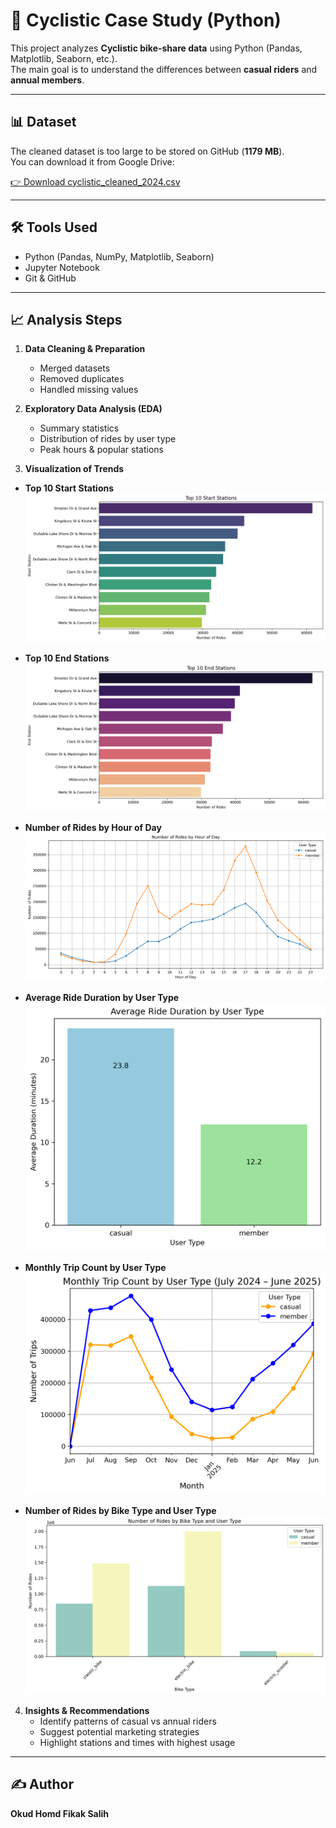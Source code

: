 # 🚴 Cyclistic Case Study (Python)

This project analyzes **Cyclistic bike-share data** using Python (Pandas, Matplotlib, Seaborn, etc.).  
The main goal is to understand the differences between **casual riders** and **annual members**.

---

## 📊 Dataset
The cleaned dataset is too large to be stored on GitHub (**1179 MB**).  
You can download it from Google Drive:  

[👉 Download cyclistic_cleaned_2024.csv](https://drive.google.com/file/d/1dpJKrFy1JskcE-PSYsPI7VnAlQefY2d6/view?usp=drive_link)

---

## 🛠️ Tools Used
- Python (Pandas, NumPy, Matplotlib, Seaborn)  
- Jupyter Notebook  
- Git & GitHub  

---

## 📈 Analysis Steps

1. **Data Cleaning & Preparation**  
   - Merged datasets  
   - Removed duplicates  
   - Handled missing values  

2. **Exploratory Data Analysis (EDA)**  
   - Summary statistics  
   - Distribution of rides by user type  
   - Peak hours & popular stations  

3. **Visualization of Trends**  

- **Top 10 Start Stations**  
  ![Top 10 Start Stations](charts/Top%2010%20Start%20Stations.png)  

- **Top 10 End Stations**  
  ![Top 10 End Stations](charts/Top%2010%20End%20Stations.png)  

- **Number of Rides by Hour of Day**  
  ![Rides by Hour](charts/Number%20of%20Rides%20by%20Hour%20of%20Day.png)  

- **Average Ride Duration by User Type**  
  ![Average Ride Duration](charts/Average%20Ride%20Duration%20by%20User%20Type.png)  

- **Monthly Trip Count by User Type**  
  ![Monthly Trips](charts/Monthly%20Trip%20Count%20by%20User%20Type.png)  

- **Number of Rides by Bike Type and User Type**  
  ![Rides by Bike Type](charts/Number%20of%20Rides%20by%20Bike%20Type%20and%20User%20Type.png)  

4. **Insights & Recommendations**  
   - Identify patterns of casual vs annual riders  
   - Suggest potential marketing strategies  
   - Highlight stations and times with highest usage  

---

## ✍️ Author
**Okud Homd Fikak Salih**  
